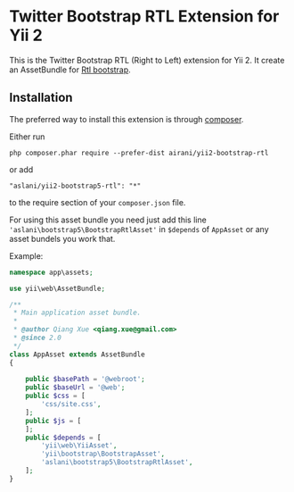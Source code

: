 Twitter Bootstrap RTL Extension for Yii 2
=========================================

This is the Twitter Bootstrap RTL (Right to Left) extension for Yii 2. It create an AssetBundle for [Rtl bootstrap](https://github.com/mehdi-aslani/yii2-bootstrap5-rtl.git).

Installation
------------

The preferred way to install this extension is through [composer](http://getcomposer.org/download/).

Either run

```
php composer.phar require --prefer-dist airani/yii2-bootstrap-rtl
```

or add

```
"aslani/yii2-bootstrap5-rtl": "*"
```

to the require section of your `composer.json` file.

For using this asset bundle you need just add this line `'aslani\bootstrap5\BootstrapRtlAsset'` in `$depends` of `AppAsset` or any asset bundels you work that.

Example:

```php
namespace app\assets;

use yii\web\AssetBundle;

/**
 * Main application asset bundle.
 *
 * @author Qiang Xue <qiang.xue@gmail.com>
 * @since 2.0
 */
class AppAsset extends AssetBundle
{
    
    public $basePath = '@webroot';
    public $baseUrl = '@web';
    public $css = [
        'css/site.css',
    ];
    public $js = [
    ];
    public $depends = [
        'yii\web\YiiAsset',
        'yii\bootstrap\BootstrapAsset',
        'aslani\bootstrap5\BootstrapRtlAsset',
    ];
}
```
